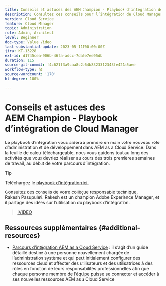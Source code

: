 ```yaml
---
title: Conseils et astuces des AEM Champion - Playbook d’intégration de Cloud Manager
description: Consultez ces conseils pour l’intégration de Cloud Manager et le playbook d’intégration de Rakesh Pasupuleti, champion et expert AEM.
version: Cloud Service
feature: Cloud Manager
topic: Administration
role: Admin, Architect
level: Beginner
doc-type: Value Video
last-substantial-update: 2023-05-11T00:00:00Z
jira: KT-13228
exl-id: d1745cea-906b-46fa-adcc-7da6e7ee95db
duration: 115
source-git-commit: f4c621f3a9caa8c2c64b8323312343fe421a5aee
workflow-type: ht
source-wordcount: '170'
ht-degree: 100%

---
```


# Conseils et astuces des AEM Champion - Playbook d’intégration de Cloud Manager

Le playbook d’intégration vous aidera à prendre en main votre nouveau rôle d’administration et de développement dans AEM as a Cloud Service. Dans la feuille de calcul téléchargeable, nous vous guidons tout au long des activités que vous devriez réaliser au cours des trois premières semaines de travail, au début de votre parcours d’intégration.

>[!TIP]
>
>Téléchargez le [playbook d’intégration ici.](./assets/Cloud-Manager-for-AEM-as-a-Cloud-Service.xlsx)

Consultez ces conseils de votre collègue responsable technique, Rakesh Pasupuleti. Rakesh est un champion Adobe Experience Manager, et il partage des idées sur l’utilisation du playbook d’intégration.

>[!VIDEO](https://video.tv.adobe.com/v/3419299?quality=12&learn=on)

## Ressources supplémentaires {#additional-resources}

* [Parcours d’intégration AEM as a Cloud Service](https://experienceleague.adobe.com/docs/experience-manager-cloud-service/content/onboarding/journey/overview.html?lang=fr) : il s’agit d’un guide détaillé destiné à une personne nouvellement chargée de l’administration système et qui peut initialement configurer des ressources cloud et affecter des utilisateurs et des utilisatrices à des rôles en fonction de leurs responsabilités professionnelles afin que chaque personne membre de l’équipe puisse se connecter et accéder à ses nouvelles ressources AEM as a Cloud Service
